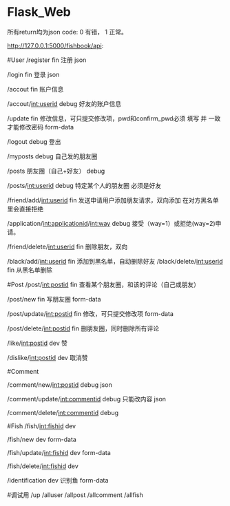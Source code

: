 # Flask_Web
所有return均为json
code: 0 有错， 1 正常。

http://127.0.0.1:5000/fishbook/api:

#User
/register fin
注册
json

/login fin
登录
json

/accout fin
账户信息

/accout/<int:userid> debug
好友的账户信息

/update  fin
修改信息，可只提交修改项，pwd和confirm_pwd必须 填写 并 一致 才能修改密码
form-data

/logout  debug
登出

/myposts debug
自己发的朋友圈

/posts
朋友圈（自己+好友） debug

/posts/<int:userid> debug
特定某个人的朋友圈
必须是好友

/friend/add/<int:userid>  fin
发送申请用户添加朋友请求，双向添加
在对方黑名单里会直接拒绝

/application/<int:applicationid>/<int:way> debug
接受（way=1）或拒绝(way=2)申请。

/friend/delete/<int:userid>  fin
删除朋友，双向

/black/add/<int:userid>  fin
添加到黑名单，自动删除好友
/black/delete/<int:userid>  fin
从黑名单删除

#Post
/post/<int:postid> fin
查看某个朋友圈，和该的评论（自己或朋友）

/post/new fin
写朋友圈
form-data

/post/update/<int:postid> fin
修改，可只提交修改项
form-data

/post/delete/<int:postid> fin
删朋友圈，同时删除所有评论

/like/<int:postid> dev
赞

/dislike/<int:postid> dev
取消赞

#Comment

/comment/new/<int:postid> debug
json

/comment/update/<int:commentid> debug
只能改内容
json

/comment/delete/<int:commentid> debug

#Fish
/fish/<int:fishid> dev

/fish/new dev
form-data

/fish/update/<int:fishid> dev
form-data

/fish/delete/<int:fishid> dev

/identification dev
识别鱼
form-data

#调试用
/up
/alluser
/allpost
/allcomment
/allfish
